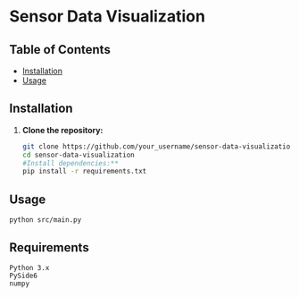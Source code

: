 # Sensor Data Visualization



## Table of Contents

- [Installation](#installation)
- [Usage](#usage)


## Installation

1. **Clone the repository:**
   ```bash
   git clone https://github.com/your_username/sensor-data-visualization.git
   cd sensor-data-visualization
   #Install dependencies:**
   pip install -r requirements.txt

## Usage
    python src/main.py

## Requirements
    Python 3.x
    PySide6
    numpy
